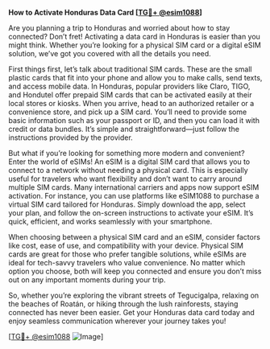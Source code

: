 **How to Activate Honduras Data Card [[TG💪+ @esim1088](https://t.me/s/esim1088)]**

Are you planning a trip to Honduras and worried about how to stay connected? Don’t fret! Activating a data card in Honduras is easier than you might think. Whether you’re looking for a physical SIM card or a digital eSIM solution, we’ve got you covered with all the details you need.

First things first, let’s talk about traditional SIM cards. These are the small plastic cards that fit into your phone and allow you to make calls, send texts, and access mobile data. In Honduras, popular providers like Claro, TIGO, and Hondutel offer prepaid SIM cards that can be activated easily at their local stores or kiosks. When you arrive, head to an authorized retailer or a convenience store, and pick up a SIM card. You’ll need to provide some basic information such as your passport or ID, and then you can load it with credit or data bundles. It’s simple and straightforward—just follow the instructions provided by the provider.

But what if you’re looking for something more modern and convenient? Enter the world of eSIMs! An eSIM is a digital SIM card that allows you to connect to a network without needing a physical card. This is especially useful for travelers who want flexibility and don’t want to carry around multiple SIM cards. Many international carriers and apps now support eSIM activation. For instance, you can use platforms like eSIM1088 to purchase a virtual SIM card tailored for Honduras. Simply download the app, select your plan, and follow the on-screen instructions to activate your eSIM. It’s quick, efficient, and works seamlessly with your smartphone.

When choosing between a physical SIM card and an eSIM, consider factors like cost, ease of use, and compatibility with your device. Physical SIM cards are great for those who prefer tangible solutions, while eSIMs are ideal for tech-savvy travelers who value convenience. No matter which option you choose, both will keep you connected and ensure you don’t miss out on any important moments during your trip.

So, whether you’re exploring the vibrant streets of Tegucigalpa, relaxing on the beaches of Roatán, or hiking through the lush rainforests, staying connected has never been easier. Get your Honduras data card today and enjoy seamless communication wherever your journey takes you!

[[TG💪+ @esim1088](https://t.me/s/esim1088) ![Image](https://i.postimg.cc/Y0z9fWf4/image.png)]